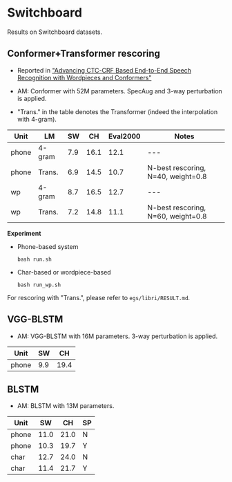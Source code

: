 # Switchboard

Results on Switchboard datasets.

## Conformer+Transformer rescoring

* Reported in ["Advancing CTC-CRF Based End-to-End Speech Recognition with Wordpieces and Conformers"](https://arxiv.org/abs/2107.03007)

* AM: Conformer with 52M parameters. SpecAug and 3-way perturbation is applied.
* "Trans." in the table denotes the Transformer (indeed the interpolation with 4-gram).

| Unit  | LM     | SW   | CH   | Eval2000 | Notes                              |
| ----- | ------ | ---- | ---- | -------- | ---------------------------------- |
| phone | 4-gram | 7.9  | 16.1 | 12.1     | ---                                |
| phone | Trans. | 6.9  | 14.5 | 10.7     | N-best rescoring, N=40, weight=0.8 |
| wp    | 4-gram | 8.7  | 16.5 | 12.7     | ---                                |
| wp    | Trans. | 7.2  | 14.8 | 11.1     | N-best rescoring, N=60, weight=0.8 |

**Experiment**

* Phone-based system

  ```shell
  bash run.sh
  ```

* Char-based or wordpiece-based

  ```shell
  bash run_wp.sh
  ```

For rescoring with "Trans.", please refer to `egs/libri/RESULT.md`.

## VGG-BLSTM

* AM: VGG-BLSTM with 16M parameters. 3-way perturbation is applied.

| Unit  | SW   | CH   |
| ----- | ---- | ---- |
| phone | 9.9  | 19.4 |

## BLSTM

* AM: BLSTM with 13M parameters.

| Unit  | SW   | CH   | SP   |
| ----- | ---- | ---- | ---- |
| phone | 11.0 | 21.0 | N    |
| phone | 10.3 | 19.7 | Y    |
| char  | 12.7 | 24.0 | N    |
| char  | 11.4 | 21.7 | Y    |

